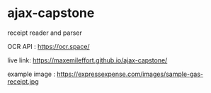 # ajax-capstone
receipt reader and parser

OCR API : https://ocr.space/

live link: https://maxemileffort.github.io/ajax-capstone/

example image : https://expressexpense.com/images/sample-gas-receipt.jpg
